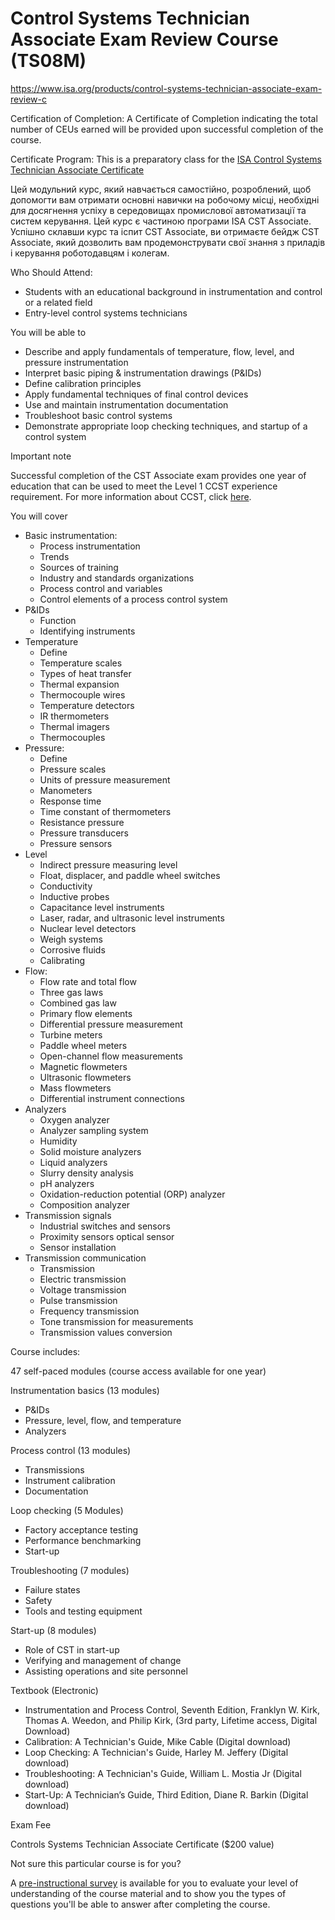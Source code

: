 # Control Systems Technician Associate Exam Review Course (TS08M)

https://www.isa.org/products/control-systems-technician-associate-exam-review-c

Certification of Completion: A Certificate of  Completion indicating the total number of CEUs earned will be provided  upon successful completion of the course.

Certificate Program: This is a preparatory class for the [ISA Control Systems Technician Associate Certificate](https://www.isa.org/certification/certificate-programs/cst-associate-training-certificate)

Цей модульний курс, який навчається самостійно, розроблений, щоб допомогти вам отримати основні навички на робочому місці, необхідні для досягнення успіху в середовищах промислової автоматизації та систем керування. Цей курс є частиною програми ISA CST Associate. Успішно склавши курс та іспит CST Associate, ви отримаєте бейдж CST Associate, який дозволить вам продемонструвати свої знання з приладів і керування роботодавцям і колегам.

Who Should Attend:

- Students with an educational background in instrumentation and control or a related field 
- Entry-level control systems technicians 

You will be able to

- Describe and apply fundamentals of temperature, flow, level, and pressure instrumentation
- Interpret basic piping & instrumentation drawings (P&IDs)
- Define calibration principles 
- Apply fundamental techniques of final control devices
- Use and maintain instrumentation documentation
- Troubleshoot basic control systems
- Demonstrate appropriate loop checking techniques, and startup of a control system 

Important note 

Successful completion of the CST Associate exam provides one year of education  that can be used to meet the Level 1 CCST experience requirement. For  more information about CCST, click [here](https://www.isa.org/certification/ccst). 

You will cover

- Basic instrumentation: 
  - Process instrumentation 
  - Trends 
  - Sources of training
  - Industry and standards organizations 
  - Process control and variables 
  - Control elements of a process control system
- P&IDs
  - Function 
  - Identifying instruments
- Temperature
  - Define 
  - Temperature scales 
  - Types of heat transfer 
  - Thermal expansion 
  - Thermocouple wires 
  - Temperature detectors 
  - IR thermometers 
  - Thermal imagers 
  - Thermocouples 
- Pressure: 
  - Define
  - Pressure scales
  - Units of pressure measurement 
  - Manometers 
  - Response time 
  - Time constant of thermometers
  - Resistance pressure 
  - Pressure transducers 
  - Pressure sensors
- Level
  - Indirect pressure measuring level 
  - Float, displacer, and paddle wheel switches 
  - Conductivity 
  - Inductive probes 
  - Capacitance level instruments 
  - Laser, radar, and ultrasonic level instruments 
  - Nuclear level detectors 
  - Weigh systems 
  - Corrosive fluids
  - Calibrating
- Flow: 
  - Flow rate and total flow 
  - Three gas laws 
  - Combined gas law 
  - Primary flow elements 
  - Differential pressure measurement 
  - Turbine meters 
  - Paddle wheel meters 
  - Open-channel flow measurements 
  - Magnetic flowmeters 
  - Ultrasonic flowmeters 
  - Mass flowmeters 
  - Differential instrument connections
- Analyzers
  - Oxygen analyzer 
  - Analyzer sampling system 
  - Humidity 
  - Solid moisture analyzers 
  - Liquid analyzers 
  - Slurry density analysis
  - pH analyzers 
  - Oxidation-reduction potential (ORP) analyzer 
  - Composition analyzer
- Transmission signals 
  - Industrial switches and sensors 
  - Proximity sensors optical sensor 
  - Sensor installation 
- Transmission communication
  - Transmission
  - Electric transmission 
  - Voltage transmission
  - Pulse transmission 
  - Frequency transmission
  - Tone transmission for measurements 
  - Transmission values conversion

Course includes:



47 self-paced modules (course access available for one year)



Instrumentation basics (13 modules)

- P&IDs
- Pressure, level, flow, and temperature
- Analyzers

Process control (13 modules)

- Transmissions
- Instrument calibration
- Documentation

Loop checking (5 Modules)

- Factory acceptance testing
- Performance benchmarking
- Start-up

Troubleshooting (7 modules)

- Failure states
- Safety
- Tools and testing equipment

Start-up (8 modules)

- Role of CST in start-up
- Verifying and management of change
- Assisting operations and site personnel





Textbook (Electronic) 

- Instrumentation and Process Control, Seventh Edition, Franklyn W. Kirk, Thomas A. Weedon, and Philip Kirk, (3rd party, Lifetime access, Digital Download)
- Calibration: A Technician's Guide, Mike Cable (Digital download)
- Loop Checking: A Technician's Guide, Harley M. Jeffery (Digital download)
- Troubleshooting: A Technician's Guide, William L. Mostia Jr (Digital download)
- Start-Up: A Technician’s Guide, Third Edition, Diane R. Barkin (Digital download)



Exam Fee

Controls Systems Technician Associate Certificate ($200 value)



Not sure this particular course is for you?

A [pre-instructional survey](TS08Mpre.md) is available for you to evaluate your level of understanding of the  course material and to show you the types of questions you'll be able to answer after completing the course.
